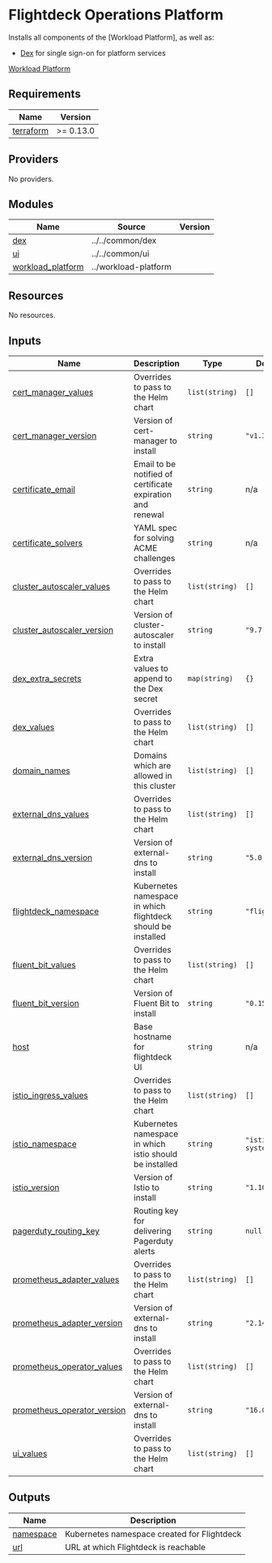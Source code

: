 # Flightdeck Operations Platform

Installs all components of the [Workload Platform], as well as:

* [Dex](../dex) for single sign-on for platform services

[Workload Platform](../workload-platform)

<!-- BEGIN_TF_DOCS -->
## Requirements

| Name | Version |
|------|---------|
| <a name="requirement_terraform"></a> [terraform](#requirement\_terraform) | >= 0.13.0 |

## Providers

No providers.

## Modules

| Name | Source | Version |
|------|--------|---------|
| <a name="module_dex"></a> [dex](#module\_dex) | ../../common/dex |  |
| <a name="module_ui"></a> [ui](#module\_ui) | ../../common/ui |  |
| <a name="module_workload_platform"></a> [workload\_platform](#module\_workload\_platform) | ../workload-platform |  |

## Resources

No resources.

## Inputs

| Name | Description | Type | Default | Required |
|------|-------------|------|---------|:--------:|
| <a name="input_cert_manager_values"></a> [cert\_manager\_values](#input\_cert\_manager\_values) | Overrides to pass to the Helm chart | `list(string)` | `[]` | no |
| <a name="input_cert_manager_version"></a> [cert\_manager\_version](#input\_cert\_manager\_version) | Version of cert-manager to install | `string` | `"v1.3.1"` | no |
| <a name="input_certificate_email"></a> [certificate\_email](#input\_certificate\_email) | Email to be notified of certificate expiration and renewal | `string` | n/a | yes |
| <a name="input_certificate_solvers"></a> [certificate\_solvers](#input\_certificate\_solvers) | YAML spec for solving ACME challenges | `string` | n/a | yes |
| <a name="input_cluster_autoscaler_values"></a> [cluster\_autoscaler\_values](#input\_cluster\_autoscaler\_values) | Overrides to pass to the Helm chart | `list(string)` | `[]` | no |
| <a name="input_cluster_autoscaler_version"></a> [cluster\_autoscaler\_version](#input\_cluster\_autoscaler\_version) | Version of cluster-autoscaler to install | `string` | `"9.7.0"` | no |
| <a name="input_dex_extra_secrets"></a> [dex\_extra\_secrets](#input\_dex\_extra\_secrets) | Extra values to append to the Dex secret | `map(string)` | `{}` | no |
| <a name="input_dex_values"></a> [dex\_values](#input\_dex\_values) | Overrides to pass to the Helm chart | `list(string)` | `[]` | no |
| <a name="input_domain_names"></a> [domain\_names](#input\_domain\_names) | Domains which are allowed in this cluster | `list(string)` | `[]` | no |
| <a name="input_external_dns_values"></a> [external\_dns\_values](#input\_external\_dns\_values) | Overrides to pass to the Helm chart | `list(string)` | `[]` | no |
| <a name="input_external_dns_version"></a> [external\_dns\_version](#input\_external\_dns\_version) | Version of external-dns to install | `string` | `"5.0.0"` | no |
| <a name="input_flightdeck_namespace"></a> [flightdeck\_namespace](#input\_flightdeck\_namespace) | Kubernetes namespace in which flightdeck should be installed | `string` | `"flightdeck"` | no |
| <a name="input_fluent_bit_values"></a> [fluent\_bit\_values](#input\_fluent\_bit\_values) | Overrides to pass to the Helm chart | `list(string)` | `[]` | no |
| <a name="input_fluent_bit_version"></a> [fluent\_bit\_version](#input\_fluent\_bit\_version) | Version of Fluent Bit to install | `string` | `"0.15.1"` | no |
| <a name="input_host"></a> [host](#input\_host) | Base hostname for flightdeck UI | `string` | n/a | yes |
| <a name="input_istio_ingress_values"></a> [istio\_ingress\_values](#input\_istio\_ingress\_values) | Overrides to pass to the Helm chart | `list(string)` | `[]` | no |
| <a name="input_istio_namespace"></a> [istio\_namespace](#input\_istio\_namespace) | Kubernetes namespace in which istio should be installed | `string` | `"istio-system"` | no |
| <a name="input_istio_version"></a> [istio\_version](#input\_istio\_version) | Version of Istio to install | `string` | `"1.10.0"` | no |
| <a name="input_pagerduty_routing_key"></a> [pagerduty\_routing\_key](#input\_pagerduty\_routing\_key) | Routing key for delivering Pagerduty alerts | `string` | `null` | no |
| <a name="input_prometheus_adapter_values"></a> [prometheus\_adapter\_values](#input\_prometheus\_adapter\_values) | Overrides to pass to the Helm chart | `list(string)` | `[]` | no |
| <a name="input_prometheus_adapter_version"></a> [prometheus\_adapter\_version](#input\_prometheus\_adapter\_version) | Version of external-dns to install | `string` | `"2.14.1"` | no |
| <a name="input_prometheus_operator_values"></a> [prometheus\_operator\_values](#input\_prometheus\_operator\_values) | Overrides to pass to the Helm chart | `list(string)` | `[]` | no |
| <a name="input_prometheus_operator_version"></a> [prometheus\_operator\_version](#input\_prometheus\_operator\_version) | Version of external-dns to install | `string` | `"16.0.1"` | no |
| <a name="input_ui_values"></a> [ui\_values](#input\_ui\_values) | Overrides to pass to the Helm chart | `list(string)` | `[]` | no |

## Outputs

| Name | Description |
|------|-------------|
| <a name="output_namespace"></a> [namespace](#output\_namespace) | Kubernetes namespace created for Flightdeck |
| <a name="output_url"></a> [url](#output\_url) | URL at which Flightdeck is reachable |
<!-- END_TF_DOCS -->
